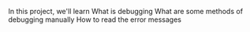 In this project, we'll learn
What is debugging
What are some methods of debugging manually
How to read the error messages
